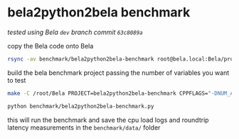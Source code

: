 # bela2python2bela benchmark

_tested using Bela `dev` branch commit `63c8089a`_

copy the Bela code onto Bela

```bash
rsync -av benchmark/bela2python2bela-benchmark root@bela.local:Bela/projects/
```

build the bela benchmark project passing the number of variables you want to test

```bash
make -C /root/Bela PROJECT=bela2python2bela-benchmark CPPFLAGS="-DNUM_AUX_VARIABLES=2" run
```

```bash
python benchmark/bela2python2bela-benchmark.py
```

this will run the benchmark and save the cpu load logs and roundtrip latency measurements in the `benchmark/data/` folder
